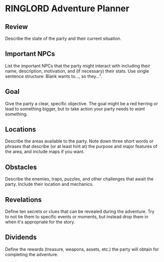 # RINGLORD Adventure Planner

## Review
Describe the state of the party and their current situation.

## Important NPCs
List the important NPCs that the party might interact with including their name, description, motivation, and (if necessary) their stats. Use single sentence structure: Blank wants to..., so they...".

## Goal
Give the party a clear, specific objective. The goal might be a red herring or lead to something bigger, but to take action your party needs to *want* something.

## Locations
Describe the areas available to the party. Note down three short words or phrases that describe (or at least hint at) the purpose and major features of the area, and include maps if you want.

## Obstacles
Describe the enemies, traps, puzzles, and other challenges that await the party. Include their location and mechanics.

## Revelations
Define ten secrets or clues that can be revealed during the adventure. Try to not tie them to specific events or moments, but instead drop them in when it's appropriate for the story.

## Dividends
Define the rewards (treasure, weapons, assets, etc.) the party will obtain for completing the adventure.